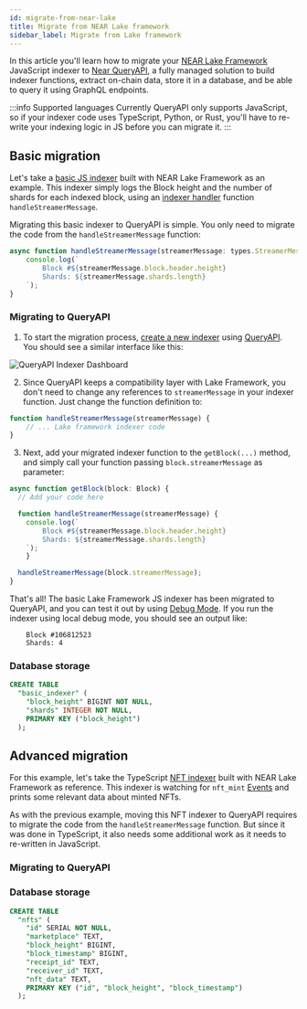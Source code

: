 ```yaml
---
id: migrate-from-near-lake
title: Migrate from NEAR Lake framework
sidebar_label: Migrate from Lake framework
---
```


In this article you'll learn how to migrate your [NEAR Lake Framework](../../1.concepts/3.advanced/near-lake-framework.md) JavaScript indexer to [Near QueryAPI](intro.md), a fully managed solution to build indexer functions,
extract on-chain data, store it in a database, and be able to query it using GraphQL endpoints.

:::info Supported languages
Currently QueryAPI only supports JavaScript, so if your indexer code uses TypeScript, Python, or Rust, you'll have to re-write your indexing logic in JS before you can migrate it.
:::

## Basic migration

Let's take a [basic JS indexer](../../3.tutorials/indexer/js-lake-indexer.md) built with NEAR Lake Framework as an example.
This indexer simply logs the Block height and the number of shards for each indexed block, using an [indexer handler](../../3.tutorials/indexer/js-lake-indexer.md#create-indexer-handler) function `handleStreamerMessage`.

Migrating this basic indexer to QueryAPI is simple. You only need to migrate the code from the `handleStreamerMessage` function:

```js
async function handleStreamerMessage(streamerMessage: types.StreamerMessage): Promise<void> {
    console.log(`
        Block #${streamerMessage.block.header.height}
        Shards: ${streamerMessage.shards.length}
    `);
}
```

### Migrating to QueryAPI

1. To start the migration process, [create a new indexer](../community/indexers.md#creating-an-indexer) using [QueryAPI](https://near.org/dataplatform.near/widget/QueryApi.App?view=create-new-indexer). You should see a similar interface like this:

![QueryAPI Indexer Dashboard](/docs/assets/QAPIScreen2.png)

2. Since QueryAPI keeps a compatibility layer with Lake Framework, you don't need to change any references to `streamerMessage` in your indexer function. Just change the function definition to:

```js
function handleStreamerMessage(streamerMessage) {
    // ... Lake framework indexer code
}
```

3. Next, add your migrated indexer function to the `getBlock(...)` method, and simply call your function passing `block.streamerMessage` as parameter:

```js
async function getBlock(block: Block) {
  // Add your code here

  function handleStreamerMessage(streamerMessage) {
    console.log(`
        Block #${streamerMessage.block.header.height}
        Shards: ${streamerMessage.shards.length}
    `);
    }

  handleStreamerMessage(block.streamerMessage);
}
```

That's all! The basic Lake Framework JS indexer has been migrated to QueryAPI, and you can test it out by using [Debug Mode](index-function.md#local-debug-mode). If you run the indexer using local debug mode, you should see an output like:

```
    Block #106812523
    Shards: 4
```

### Database storage

```sql
CREATE TABLE
  "basic_indexer" (
    "block_height" BIGINT NOT NULL,
    "shards" INTEGER NOT NULL,
    PRIMARY KEY ("block_height")
  );
```

## Advanced migration

For this example, let's take the TypeScript [NFT indexer](../../3.tutorials/indexer/nft-indexer.md) built with NEAR Lake Framework as reference. This indexer is watching for `nft_mint` [Events](https://nomicon.io/Standards/EventsFormat) and prints some relevant data about minted NFTs.

As with the previous example, moving this NFT indexer to QueryAPI requires to migrate the code from the `handleStreamerMessage` function. But since it was done in TypeScript, it also needs some additional work as it needs to re-written in JavaScript.

### Migrating to QueryAPI



### Database storage

```sql
CREATE TABLE
  "nfts" (
    "id" SERIAL NOT NULL,
    "marketplace" TEXT,
    "block_height" BIGINT,
    "block_timestamp" BIGINT,
    "receipt_id" TEXT,
    "receiver_id" TEXT,
    "nft_data" TEXT,
    PRIMARY KEY ("id", "block_height", "block_timestamp")
  );
``` 
